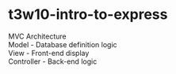 # t3w10-intro-to-express
  
MVC Architecture   
Model - Database definition logic  
View - Front-end display  
Controller - Back-end logic  

